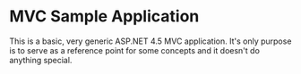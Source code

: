 # MVC Sample Application
This is a basic, very generic ASP.NET 4.5 MVC application. It's only purpose is to serve as a reference point for some concepts and it doesn't do anything special.
